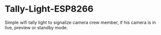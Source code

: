 # Tally-Light-ESP8266
Simple wifi tally light to signalize camera crew member, if his camera is in live, preview or standby mode.
